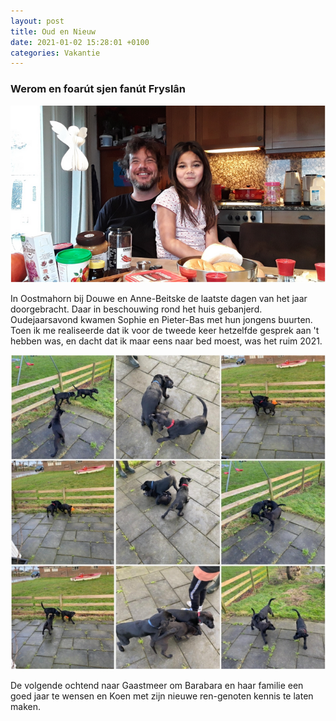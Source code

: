```yaml
---
layout: post
title: Oud en Nieuw
date: 2021-01-02 15:28:01 +0100
categories: Vakantie
---
```


### Werom en foarút sjen fanút Fryslân

![douwe-ab-oudjaar](../assets/douwe-ab-oudjaar.png)

In Oostmahorn bij Douwe en Anne-Beitske de laatste dagen van het jaar doorgebracht. Daar in beschouwing rond het huis gebanjerd. Oudejaarsavond kwamen Sophie en Pieter-Bas met hun jongens buurten. Toen ik me realiseerde dat ik voor de tweede keer hetzelfde gesprek aan 't hebben was, en dacht dat ik maar eens naar bed moest, was het ruim 2021.

![siem-keet-koen](../assets/siem-keet-koen.png)

De volgende ochtend naar Gaastmeer om Barabara en haar familie een goed jaar te wensen en Koen met zijn nieuwe ren-genoten kennis te laten maken.
